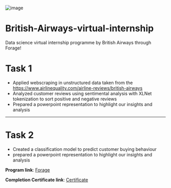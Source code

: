 
![image](https://user-images.githubusercontent.com/68168071/208015626-505dc939-4551-4ccc-a60e-18827d60bf66.png)

# British-Airways-virtual-internship
Data science virtual internship programme by British Airways through Forage!

# Task 1 
- Applied webscraping in unstructured data taken from the https://www.airlinequality.com/airline-reviews/british-airways
- Analyzed customer reviews using sentimental analysis with XLNet tokenization to sort positive and negative reviews
- Prepared a powerpoint representation to highlight our insights and analysis
--------------------------------------------------------------------------------------------------------------------------------------

# Task 2  
- Created a classification model to predict customer buying behaviour
- prepared a powerpoint representation to highlight our insights and analysis

**Program link**: [Forage](https://www.theforage.com/virtual-internships/prototype/NjynCWzGSaWXQCxSX/Data-Science?ref=87jnjsrQEx6guHcaq)

**Completion Certificate link**: [Certificate](https://forage-uploads-prod.s3.amazonaws.com/completion-certificates/tMjbs76F526fF5v3G/NjynCWzGSaWXQCxSX_tMjbs76F526fF5v3G_WixJpfmdAwKuN2T9e_1735341564580_completion_certificate.pdf)